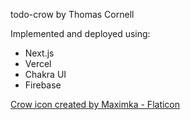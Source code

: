 todo-crow by Thomas Cornell


Implemented and deployed using:
- Next.js
- Vercel
- Chakra UI
- Firebase


[Crow icon created by Maximka - Flaticon](https://www.flaticon.com/free-icons/crow)

